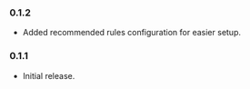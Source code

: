 ### 0.1.2

- Added recommended rules configuration for easier setup.

### 0.1.1

- Initial release.
